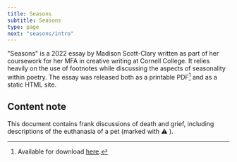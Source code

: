 ```yaml
---
title: Seasons
subtitle: Seasons
type: page
next: "seasons/intro"
---
```


"Seasons" is a 2022 essay by Madison Scott-Clary written as part of her coursework for her MFA in creative writing at Cornell College. It relies heavily on the use of footnotes while discussing the aspects of seasonality within poetry. The essay was released both as a printable PDF[^pdf] and as a static HTML site.

## Content note

This document contains frank discussions of death and grief, including descriptions of the euthanasia of a pet (marked with ⚠ ).

[^pdf]: Available for download [here](/seasons.pdf).
